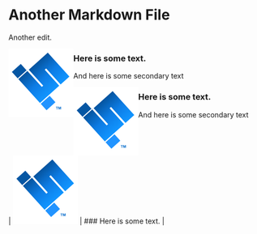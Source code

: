 # Another Markdown File

Another edit.

<img src="scuttle.png" style="float:left;"/>

<div style="vertical-align:middle;">
  
### Here is some text.
And here is some secondary text

</div>

<img src="scuttle.png" style="float:left;"/>

<div style="vertical-align:middle;">
  
### Here is some text.
And here is some secondary text

</div>

<p style="clear:both";></p>

| ![img](scuttle.png) | ### Here is some text. |
